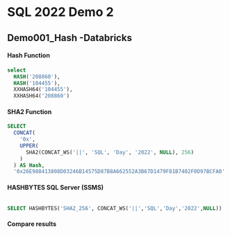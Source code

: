 # SQL 2022 Demo 2

## Demo001_Hash -Databricks

#### Hash Function

```sql
select
  HASH('208860'),
  HASH('104455'),
  XXHASH64('104455'),
  XXHASH64('208860')
```

#### SHA2 Function

```sql
SELECT
  CONCAT(
    '0x',
    UPPER(
      SHA2(CONCAT_WS('||', 'SQL', 'Day', '2022', NULL), 256)
    )
  ) AS Hash,
  '0x26E988413808D03246B14575D87B8A662552A3B67D1479F81B7402F0D97BCFA0' AS SQLServerHash
```

#### HASHBYTES SQL Server (SSMS)

```sql

SELECT HASHBYTES('SHA2_256', CONCAT_WS('||','SQL','Day','2022',NULL))
```

#### Compare results